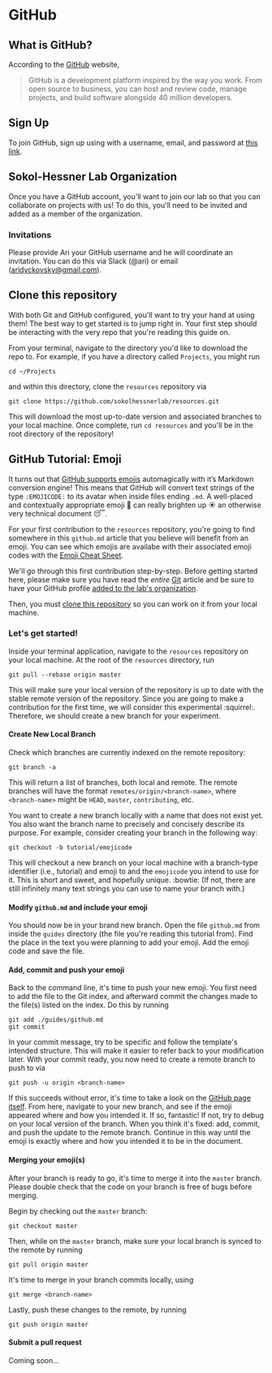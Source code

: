 <div id="github"></div>

# GitHub

<div id="what_is_github"></div>

## What is GitHub?

According to the [GitHub](https://github.com/) website,

> GitHub is a development platform inspired by the way you work. From open source to business, you can host and review code, manage projects, and build software alongside 40 million developers.

<div id="sign_up"></div>

## Sign Up

To join GitHub, sign up using with a username, email, and password at [this
link](https://github.com/join).

<div id="sokolhessnerlab"></div>

## Sokol-Hessner Lab Organization

Once you have a GitHub account, you'll want to join our lab so that you can
collaborate on projects with us! To do this, you'll need to be invited and
added as a member of the organization.

<div id="invitations"></div>

### Invitations

Please provide Ari your GitHub username and he will coordinate an invitation.
You can do this via Slack (@ari) or email (aridyckovsky@gmail.com).

<div id="clone_resources"></div>

## Clone this repository

With both Git and GitHub configured, you'll want to try your hand at using
them! The best way to get started is to jump right in. Your first step should be 
interacting with the very repo that you're reading this guide on.

From your terminal, navigate to the directory you'd like to download the repo
to. For example, if you have a directory called `Projects`, you might run

```
cd ~/Projects
```

and within this directory, clone the `resources` repository via

```
git clone https://github.com/sokolhessnerlab/resources.git
```

This will download the most up-to-date version and associated branches to your
local machine. Once complete, run `cd resources` and you'll be in the root
directory of the repository!

<div id="github_tutorial_emoji"></div>

## GitHub Tutorial: Emoji

It turns out that [GitHub supports emojis](https://help.github.com/en/github/writing-on-github/basic-writing-and-formatting-syntax#using-emoji) automagically with it’s Markdown 
conversion engine! This means that GitHub will convert text strings of the type `:EMOJICODE:` 
to its avatar when inside files ending `.md`. A well-placed and contextually
appropriate emoji :poop: can really brighten up :sunny: an otherwise very technical document :sleeping:.

For your first contribution to the `resources` repository, you're going to find
somewhere in this `github.md` article that you believe will benefit from an emoji. You
can see which emojis are availabe with their associated emoji codes with the
[Emoji Cheat Sheet](https://www.webfx.com/tools/emoji-cheat-sheet/). 

We'll go through this first contribution step-by-step. Before getting started
here, please make sure you have read the *entire* [Git](./git.md) article and
be sure to have your GitHub profile [added to the lab's
organization](#invitations). 

Then, you must [clone this repository](#clone_resources) so you can work on it from your local
machine.

### Let's get started!

Inside your terminal application, navigate to the `resources` repository on your local machine. At the root of the
`resources` directory, run

```
git pull --rebase origin master
```

This will make sure your local version of the repository is up to date with the
stable remote version of the repository. Since you are going to make
a contribution for the first time, we will consider this experimental :squirrel:.
Therefore, we should create a new branch for your experiment.

#### Create New Local Branch

Check which branches are currently indexed on the remote repository:

```
git branch -a
```

This will return a list of branches, both local and remote. The remote branches
will have the format `remotes/origin/<branch-name>`, where `<branch-name>`
might be `HEAD`, `master`, `contributing`, etc. 

You want to create a new branch locally with a name that does not exist yet.
You also want the branch name to precisely and concisely describe its
purpose. For example, consider creating your branch in the following way:

```
git checkout -b tutorial/emojicode
```

This will checkout a new branch on your local machine with a branch-type identifier (i.e., tutorial)
and emoji to and the `emojicode` you intend to use for it. This is short and
sweet, and hopefully unique. :bowtie: (If not, there are still infinitely many text
strings you can use to name your branch with.)

#### Modify `github.md` and include your emoji

You should now be in your brand new branch. Open the file `github.md` from
inside the `guides` directory (the file
you're reading this tutorial from). Find the
place in the text you were planning to add your emoji. Add the emoji code and
save the file.

#### Add, commit and push your emoji

Back to the command line, it's time to push your new emoji. You first need to
add the file to the Git index, and afterward commit the changes made to the
file(s) listed on the index. Do this by running

```
git add ./guides/github.md
git commit
```

In your commit message, try to be specific and follow the template's intended
structure. This will make it easier to refer back to your modification later.
With your commit ready, you now need to create a remote branch to push to via

```
git push -u origin <branch-name>
```

If this succeeds without error, it's time to take a look on the [GitHub page itself](https://github.com/sokolhessnerlab/resources).
From here, navigate to your new branch, and see if the emoji appeared where
and how you intended it. If so, fantastic! If not, try to debug on your local
version of the branch. When you think it's fixed: add, commit, and push the
update to the remote branch. Continue in this way until the emoji is exactly where and how you
intended it to be in the document.

#### Merging your emoji(s)

After your branch is ready to go, it's time to merge it into the `master`
branch. Please double check that the code on your branch is free of bugs before
merging.

Begin by checking out the `master` branch:

```
git checkout master
```

Then, while on the `master` branch, make sure your local branch is synced to the remote by running

```
git pull origin master
```

It's time to merge in your branch commits locally, using

```
git merge <branch-name>
```

Lastly, push these changes to the remote, by running

```
git push origin master
```

#### Submit a pull request

Coming soon...



